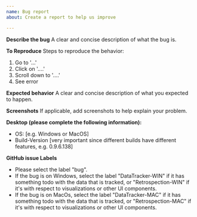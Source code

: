```yaml
---
name: Bug report
about: Create a report to help us improve

---
```


**Describe the bug**
A clear and concise description of what the bug is.

**To Reproduce**
Steps to reproduce the behavior:
1. Go to '...'
2. Click on '....'
3. Scroll down to '....'
4. See error

**Expected behavior**
A clear and concise description of what you expected to happen.

**Screenshots**
If applicable, add screenshots to help explain your problem.

**Desktop (please complete the following information):**
 - OS: [e.g. Windows or MacOS]
 - Build-Version [very important since different builds have different features, e.g. 0.9.6.138]

**GitHub issue Labels**
- Please select the label "bug". 
- If the bug is on Windows, select the label "DataTracker-WIN" if it has something todo with the data that is tracked, or "Retrospection-WIN" if it's with respect to visualizations or other UI components.
- If the bug is on MacOs, select the label "DataTracker-MAC" if it has something todo with the data that is tracked, or "Retrospection-MAC" if it's with respect to visualizations or other UI components.
